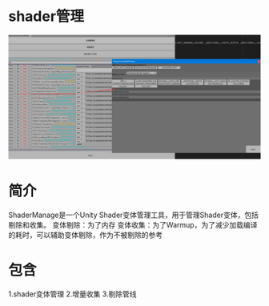 # shader管理
![](1.png)
# 简介
ShaderManage是一个Unity Shader变体管理工具，用于管理Shader变体，包括剔除和收集。
变体剔除：为了内存
变体收集：为了Warmup，为了减少加载编译的耗时，可以辅助变体剔除，作为不被剔除的参考 

# 包含
1.shader变体管理
2.增量收集
3.剔除管线